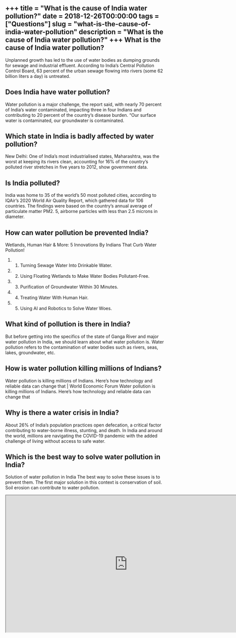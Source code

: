 +++
title = "What is the cause of India water pollution?"
date = 2018-12-26T00:00:00
tags = ["Questions"]
slug = "what-is-the-cause-of-india-water-pollution"
description = "What is the cause of India water pollution?"
+++
What is the cause of India water pollution?
-------------------------------------------

Unplanned growth has led to the use of water bodies as dumping grounds for sewage and industrial effluent. According to India’s Central Pollution Control Board, 63 percent of the urban sewage flowing into rivers (some 62 billion liters a day) is untreated.

Does India have water pollution?
--------------------------------

Water pollution is a major challenge, the report said, with nearly 70 percent of India’s water contaminated, impacting three in four Indians and contributing to 20 percent of the country’s disease burden. “Our surface water is contaminated, our groundwater is contaminated.

Which state in India is badly affected by water pollution?
----------------------------------------------------------

New Delhi: One of India’s most industrialised states, Maharashtra, was the worst at keeping its rivers clean, accounting for 16% of the country’s polluted river stretches in five years to 2012, show government data.

Is India polluted?
------------------

India was home to 35 of the world’s 50 most polluted cities, according to IQAir’s 2020 World Air Quality Report, which gathered data for 106 countries. The findings were based on the country’s annual average of particulate matter PM2. 5, airborne particles with less than 2.5 microns in diameter.

How can water pollution be prevented India?
-------------------------------------------

Wetlands, Human Hair &amp; More: 5 Innovations By Indians That Curb Water Pollution!

1. 1) Turning Sewage Water Into Drinkable Water.
2. 2) Using Floating Wetlands to Make Water Bodies Pollutant-Free.
3. 3) Purification of Groundwater Within 30 Minutes.
4. 4) Treating Water With Human Hair.
5. 5) Using AI and Robotics to Solve Water Woes.

What kind of pollution is there in India?
-----------------------------------------

But before getting into the specifics of the state of Ganga River and major water pollution in India, we should learn about what water pollution is. Water pollution refers to the contamination of water bodies such as rivers, seas, lakes, groundwater, etc.

How is water pollution killing millions of Indians?
---------------------------------------------------

Water pollution is killing millions of Indians. Here’s how technology and reliable data can change that | World Economic Forum Water pollution is killing millions of Indians. Here’s how technology and reliable data can change that

Why is there a water crisis in India?
-------------------------------------

About 26% of India’s population practices open defecation, a critical factor contributing to water-borne illness, stunting, and death. In India and around the world, millions are navigating the COVID-19 pandemic with the added challenge of living without access to safe water.

Which is the best way to solve water pollution in India?
--------------------------------------------------------

Solution of water pollution in India The best way to solve these issues is to prevent them. The first major solution in this context is conservation of soil. Soil erosion can contribute to water pollution.

<iframe allow="accelerometer; autoplay; clipboard-write; encrypted-media; gyroscope; picture-in-picture" allowfullscreen="" class="__youtube_prefs__  epyt-is-override  no-lazyload" data-no-lazy="1" data-origheight="433" data-origwidth="770" data-skipgform_ajax_framebjll="" height="433" id="_ytid_90503" loading="lazy" src="https://www.youtube.com/embed/Wv1urTMSXak?enablejsapi=1&autoplay=0&cc_load_policy=0&cc_lang_pref=&iv_load_policy=1&loop=0&modestbranding=0&rel=1&fs=1&playsinline=0&autohide=2&theme=dark&color=red&controls=1&" title="YouTube player" width="770"></iframe>
